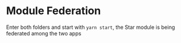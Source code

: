 # Module Federation


Enter both folders and start with `yarn start`, the Star module is being federated among the two apps